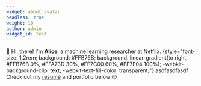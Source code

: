 ```yaml
---
widget: about.avatar
headless: true
weight: 10
author: admin
widget_id: test
---
```


👋 Hi, there! I'm **Alice**, a machine learning researcher at Netflix.
{style="font-size: 1.2rem; background: #FFB76B; background: linear-gradient(to right, #FFB76B 0%, #FFA73D 30%, #FF7C00 60%, #FF7F04 100%); -webkit-background-clip: text; -webkit-text-fill-color: transparent;"}
asdfasdfasdf
Check out my [resumé](/about/) and portfolio below 😍
